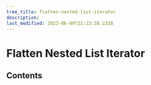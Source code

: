 ```yaml
---
tree_title: flatten-nested-list-iterator
description: 
last_modified: 2022-06-09T21:23:28.2328
---
```


# Flatten Nested List Iterator

## Contents
